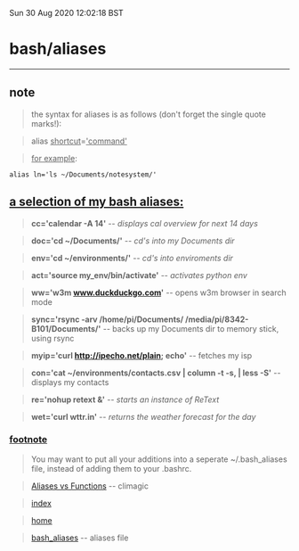 Sun 30 Aug 2020 12:02:18 BST

# bash/aliases

_____

## note 

> the syntax for aliases is as follows (don't forget the single quote marks!):

> alias <u>shortcut</u>=<u>'command'</u>

> <u>for example</u>:

    alias ln='ls ~/Documents/notesystem/'


## <u>a selection of my bash aliases:</u>

> **cc='calendar -A 14'** -- *displays cal overview for next 14 days*

> **doc='cd ~/Documents/'** -- *cd's into my Documents dir*

> **env='cd ~/environments/'** -- *cd's into enviroments dir*

>  **act='source my_env/bin/activate'** -- *activates python env*

> **ww='w3m www.duckduckgo.com'** -- opens w3m browser in search mode

> **sync='rsync -arv /home/pi/Documents/ /media/pi/8342-B101/Documents/'** -- backs up my Documents dir to memory stick, using rsync

> **myip='curl http://ipecho.net/plain; echo'** -- fetches my isp

> **con='cat ~/environments/contacts.csv | column -t -s, | less -S'** -- displays my contacts

> **re='nohup retext &'** -- *starts an instance of ReText*

> **wet='curl wttr.in'** -- *returns the weather forecast for the day*


### <u>footnote</u>

> You may want to put all your additions into a seperate ~/.bash_aliases file, instead of adding them to your .bashrc.


> [Aliases vs Functions](https://youtu.be/GaAfhO1kpUk) -- climagic

> [index](./index-file.md)

> [home](./home.md) 

> [bash_aliases](~/.bash_aliases) -- aliases file